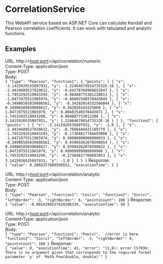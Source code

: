 # CorrelationService
This WebAPI service based on ASP.NET Core can calculate Kendall and Pearson correlation coefficients. It can work with tabulated and analytic functions.

## Examples
URL: http:/<<host:port>>/api/correlation/numeric  
Content-Type: application/json  
Type: POST  
Body:  
`{
  "type": "Pearson",
  "function1": {
    "points": [
      {
        "x": -3.1415926535897931,
        "y": -1.2246467991473532E-16
      },
      {
        "x": -2.4434609527920612,
        "y": -0.64278760968653947
      },
      {
        "x": -1.7453292519943293,
        "y": -0.98480775301220813
      },
      {
        "x": -1.0471975511965974,
        "y": -0.86602540378443849
      },
      {
        "x": -0.34906585039886562,
        "y": -0.34202014332566844
      },
      {
        "x": 0.34906585039886617,
        "y": 0.342020143325669
      },
      {
        "x": 1.0471975511965979,
        "y": 0.86602540378443871
      },
      {
        "x": 1.7453292519943298,
        "y": 0.984807753012208
      },
      {
        "x": 3.1415926535897931,
        "y": 1.2246467991473532E-16
      }
    ]
  },
  "function2": {
    "points": [
      {
        "x": -3.1415926535897931,
        "y": -1.0
      },
      {
        "x": -2.4434609527920612,
        "y": -0.7660444431189779
      },
      {
        "x": -1.7453292519943293,
        "y": -0.17364817766693008
      },
      {
        "x": -1.0471975511965974,
        "y": 0.50000000000000033
      },
      {
        "x": -0.34906585039886562,
        "y": 0.93969262078590854
      },
      {
        "x": 0.34906585039886617,
        "y": 0.93969262078590832
      },
      {
        "x": 1.0471975511965979,
        "y": 0.49999999999999989
      },
      {
        "x": 1.7453292519943298,
        "y": -0.17364817766693053
      },
      {
        "x": 3.1415926535897931,
        "y": -1.0
      }
    ]
  }
}`
Response:  
`{
    "value": 0.1068257880599552,
    "executionTime": 1
}`

URL: http:/<<host:port>>/api/correlation/analytic  
Content-Type: application/json  
Type: POST  
Body:  
`{
  "type": "Pearson",
  "function1": "Cos(x)",
  "function2": "Sin(x)",
  "leftBorder": -3,
  "rightBorder": 6,
  "pointsCount": 100
}`
Response:  
`{
    "value": -0.0016290537428206339,
    "executionTime": 50
}`

URL: http:/<<host:port>>/api/correlation/analytic  
Content-Type: application/json  
Type: POST  
Body:  
`{
  "type": "Pearson",
  "function1": "Pow(x)",  //error is here
  "function2": "Sin(x)",
  "leftBorder": -3,
  "rightBorder": 6,
  "pointsCount": 100
}`
Response:  
`{
    "value": 0,
    "executionTime": 43,
    "error": "(1,6): error CS7036: There is no argument given that corresponds to the required formal parameter 'y' of 'Math.Pow(double, double)'"
}`
